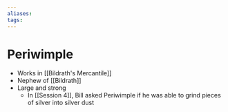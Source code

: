```yaml
---
aliases: 
tags: 
---
```


# Periwimple

- Works in [[Bildrath's Mercantile]]
- Nephew of [[Bildrath]]
- Large and strong
	- In [[Session 4]], Bill asked Periwimple if he was able to grind pieces of silver into silver dust